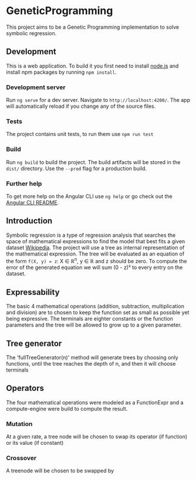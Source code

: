 # GeneticProgramming

This project aims to be a Genetic Programming implementation to solve symbolic regression.

## Development

This is a web application. To build it you first need to install [node.js](https://nodejs.org/) and install npm packages by running `npm install`.

### Development server

Run `ng serve` for a dev server. Navigate to `http://localhost:4200/`. The app will automatically reload if you change any of the source files.

### Tests

The project contains unit tests, to run them use `npm run test`

### Build

Run `ng build` to build the project. The build artifacts will be stored in the `dist/` directory. Use the `--prod` flag for a production build.

### Further help

To get more help on the Angular CLI use `ng help` or go check out the [Angular CLI README](https://github.com/angular/angular-cli/blob/master/README.md).

## Introduction

Symbolic regression is a type of regression analysis that searches the space of mathematical expressions to find the model that best fits a given dataset [Wikipedia](https://en.wikipedia.org/wiki/Symbolic_regression#:~:text=Symbolic%20Regression%20(SR)%20is%20a,starting%20point%20to%20the%20algorithm.). The project will use a tree as internal representation of the mathematical expression. The tree will be evaluated as an equation of the form `f(X, y) = z`: X ∈ ℝ<sup>n</sup>, y ∈ ℝ and z should be zero. To compute the error of the generated equation we will sum (0 - z)² to every entry on the dataset.

## Expressability

The basic 4 mathematical operations (addition, subtraction, multiplication and division) are to chosen to keep the function set as small as possible yet being expressive. The terminals are eighter constants or the function parameters and the tree will be allowed to grow up to a given parameter.

## Tree generator

The 'fullTreeGenerator(n)' method will generate trees by choosing only functions, until the tree reaches the depth of n, and then it will choose terminals

## Operators

The four mathematical operations were modeled as a FunctionExpr and a compute-engine were build to compute the result.

### Mutation

At a given rate, a tree node will be chosen to swap its operator (if function) or its value (if constant)

### Crossover

A treenode will be chosen to be swapped by 
